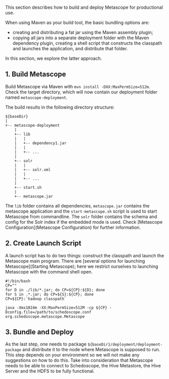 This section describes how to build and deploy Metascope for productional use.

When using Maven as your build tool, the basic bundling options are:
- creating and distributing a fat jar using the Maven assembly plugin;
- copying all jars into a separate deployment folder with the Maven dependency plugin, creating a shell script that constructs the classpath and launches the application, and distribute that folder.

In this section, we explore the latter approach. 

## 1. Build Metascope

Build Metascope via Maven with `mvn install -DXX:MaxPermSize=512m`. Check the target directory, which will now contain our deployment folder named `metascope-deployment`. 

The build results in the following directory structure:

    ${baseDir}
    |
    +-- metascope-deployment
        |
        +-- lib
        |   |
        |   +-- dependency1.jar
        |   |
        |   +-- ...
        |
        +-- solr
        |   |
        |   +-- solr.xml
        |   |
        |   +-- ...
        |
        +-- start.sh
        |
        +-- metascope.jar

The `lib` folder contains all dependencies, `metascope.jar` contains the metascope application and the `start-metascope.sh` script is used to start Metascope from commandline. The `solr` folder contains the schema and config for the Solr index if the embedded mode is used. Check [Metascope Configuration](Metascope Configuration) for further information.

## 2. Create Launch Script

A launch script has to do two things: construct the classpath and launch the Metascope main program. There are [several options for launching Metascope](Starting Metascope); here we restrict ourselves to launching Metascope with the command shell open.

    #!/bin/bash
    CP=""
    for D in ./lib/*.jar; do CP=${CP}:${D}; done
    for S in .*.jar; do CP=${S}:${CP}; done
    CP=${CP}:`hadoop classpath`

    java -Xmx1024m -XX:MaxPermSize=512M -cp ${CP} -Dconfig.file=/path/to/schedoscope.conf org.schedoscope.metascope.Metascope

## 3. Bundle and Deploy

As the last step, one needs to package `${baseDir}/deployment/deployment-package` and distribute it to the node where Metascope is supposed to run. This step depends on your environment so we will not make any suggestions on how to do this. Take into consideration that Metascope needs to be able to connect to Schedoscope, the Hive Metastore, the Hive Server and the HDFS to be fully functional.